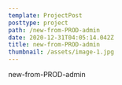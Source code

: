 ```yaml
---
template: ProjectPost
posttype: project
path: /new-from-PROD-admin
date: 2020-12-31T04:05:14.042Z
title: new-from-PROD-admin
thumbnail: /assets/image-1.jpg
---
```

new-from-PROD-admin
